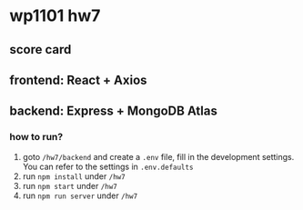 # wp1101 hw7
## score card
## frontend: React + Axios
## backend: Express + MongoDB Atlas

### how to run?
1. goto `/hw7/backend` and create a `.env` file, fill in the development settings. You can refer to the settings in `.env.defaults`
2. run `npm install` under `/hw7`
3. run `npm start` under `/hw7`
4. run `npm run server` under `/hw7`